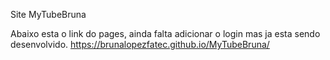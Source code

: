 Site MyTubeBruna

Abaixo esta o link do pages, ainda falta adicionar o login mas ja esta sendo desenvolvido.
https://brunalopezfatec.github.io/MyTubeBruna/

